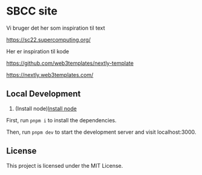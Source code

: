 # SBCC site

Vi bruger det her som inspiration til text

https://sc22.supercomputing.org/


Her er inspiration til kode

https://github.com/web3templates/nextly-template

https://nextly.web3templates.com/



## Local Development

1. (Install node)[Install node](https://nodejs.org/en/download/)

First, run `pnpm i` to install the dependencies.

Then, run `pnpm dev` to start the development server and visit localhost:3000.

## License

This project is licensed under the MIT License.
